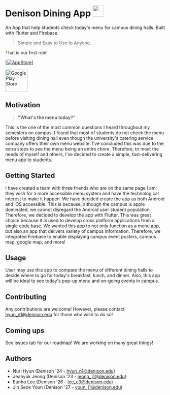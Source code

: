 # Denison Dining App  <img src="https://github.com/NuriHyun03/New_DenisonDining/assets/106914387/6a5e025f-c867-469e-87e7-684245027fd4" width="35">

An App that help students check today's menu for campus dining halls. 
Built with Flutter and Firebase.


> Simple and Easy to Use to Anyone.

That is our first rule!

[[![AppStore](https://github.com/NuriHyun03/New_DenisonDining/assets/106914387/9b87dee1-bfb0-4978-9416-105a621fa924)](https://apps.apple.com/us/app/denison-dining/id6468892325)]


<a href="https://play.google.com/store/apps/details?id=com.weMakeApp.denisonDining">
  <img src="https://github.com/NuriHyun03/New_DenisonDining/assets/106914387/f9aab28e-32e9-4c52-aab5-a30590199dc3" alt="Google Play Store" height="70">
</a>

## Motivation

> **"What's the menu today?"**

This is the one of the most common questions I heard throughout my semesters on campus. I found that most of students do not check the menu before visiting dining hall even though the university's catering service company offers their own menu website. I've concluded this was due to the extra steps to see the menu being an entire chore. Therefore, to meet the needs of myself and others, I've decided to create a simple, fast-delivering menu app to students.

## Getting Started

I have created a team with three friends who are on the same page I am; they wish for a more accessible menu system and have the technological interest to make it happen. We have decided create the app as both Android and iOS accessible. This is because, although the campus is apple dominated, we cannot disregard the Android user student population. Therefore, we decided to develop the app with Flutter. This was great choice because it is used to develop cross platform applications from a single code base. We wanted this app to not only function as a menu app, but also an app that delivers variety of campus information. Therefore, we integrated Firebase to enable displaying campus event posters, campus map, google map, and more!

## Usage

User may use this app to compare the menu of different dining halls to decide where to go for today's breakfast, lunch, and dinner. Also, this app will be ideal to see today's pop-up menu and on-going events in campus.

## Contributing

Any contributions are welcome! However, please contact hyun_n1@denison.edu for those who wish to do so!

## Coming ups

See issues tab for our roadmap! We are working on many great things!

## Authors

 - Nuri Hyun (Denison '24 - hyun_n1@denison.edu)
 - Jeahyuk Jeong (Denison '23 - jeong_j1@denison.edu)
 - Eunho Lee (Denison '26 - lee_e3@denison.edu)
 - Jin Seok Youn (Denison '27 - youn_j1@denison.edu)
